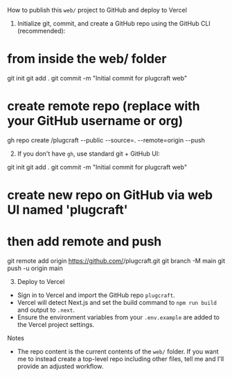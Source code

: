 How to publish this `web/` project to GitHub and deploy to Vercel

1) Initialize git, commit, and create a GitHub repo using the GitHub CLI (recommended):

# from inside the web/ folder
git init
git add .
git commit -m "Initial commit for plugcraft web"
# create remote repo (replace <org-or-user> with your GitHub username or org)
gh repo create <org-or-user>/plugcraft --public --source=. --remote=origin --push

2) If you don't have `gh`, use standard git + GitHub UI:

git init
git add .
git commit -m "Initial commit for plugcraft web"
# create new repo on GitHub via web UI named 'plugcraft'
# then add remote and push
git remote add origin https://github.com/<org-or-user>/plugcraft.git
git branch -M main
git push -u origin main

3) Deploy to Vercel
- Sign in to Vercel and import the GitHub repo `plugcraft`.
- Vercel will detect Next.js and set the build command to `npm run build` and output to `.next`.
- Ensure the environment variables from your `.env.example` are added to the Vercel project settings.

Notes
- The repo content is the current contents of the `web/` folder. If you want me to instead create a top-level repo including other files, tell me and I'll provide an adjusted workflow.
